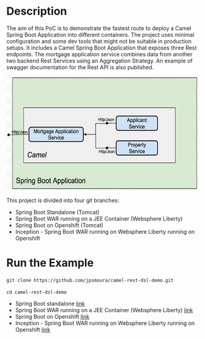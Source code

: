 # Description

The aim of this PoC is to demonstrate the fastest route to deploy a Camel Spring Boot Application into different containers. The project uses minimal configuration and some dev tools that might not be suitable in production setups.
It includes a Camel Spring Boot Application that exposes three Rest endpoints. The mortgage application service combines data from another two backend Rest Services using an Aggregation Strategy. An example of swagger documentation for the Rest API is also published.

<img src="https://raw.githubusercontent.com/jpsmoura/camel-rest-dsl-demo/master/images/servicesDiagram.png" width="600" height="300">

This project is divided into four git branches:

- Spring Boot Standalone (Tomcat)
- Spring Boot WAR running on a JEE Container (Websphere Liberty)
- Spring Boot on Openshift (Tomcat)
- Inception - Spring Boot WAR running on Websphere Liberty running on Openshift

# Run the Example

`git clone https://github.com/jpsmoura/camel-rest-dsl-demo.git`

`cd camel-rest-dsl-demo`


- Spring Boot standalone [link](https://github.com/jpsmoura/camel-rest-dsl-demo/blob/standalone/readme.md)
- Spring Boot WAR running on a JEE Container (Websphere Liberty) [link](https://github.com/jpsmoura/camel-rest-dsl-demo/blob/war-websphere/readme.md)
- Spring Boot on Openshift [link](https://github.com/jpsmoura/camel-rest-dsl-demo/blob/openshift/readme.md)
- Inception - Spring Boot WAR running on Websphere Liberty running on Openshift [link](https://github.com/jpsmoura/camel-rest-dsl-demo/blob/inception/readme.md)
